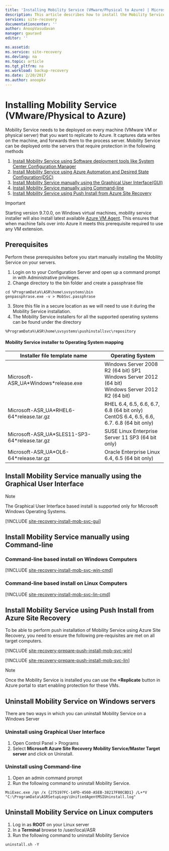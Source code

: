 ```yaml
---
title: 'Installing Mobility Service (VMware/Physical to Azure) | Microsoft Docs'
description: This article describes how to install the Mobility Service Agent on your on-premises machines to start protecting them.
services: site-recovery
documentationcenter: ''
author: AnoopVasudavan
manager: gauravd
editor: ''

ms.assetid:
ms.service: site-recovery
ms.devlang: na
ms.topic: article
ms.tgt_pltfrm: na
ms.workload: backup-recovery
ms.date: 2/20/2017
ms.author: anoopkv
---
```


# Installing Mobility Service (VMware/Physical to Azure)
Mobility Service needs to be  deployed on every machine (VMware VM or physical server) that you want to replicate to Azure. It captures data writes on the machine, and forwards them to the process server. Mobility Service can be deployed onto the servers that require protection in the following methods


1. [Install Mobility Service using Software deployment tools like System Center Configuration Manager](site-recovery-install-mobility-service-using-sccm.md)
2. [Install Mobility Service using Azure Automation and Desired State Configuration(DSC)](site-recovery-automate-mobility-service-install.md)
3. [Install Mobility Service manually using the Graphical User Interface(GUI)](site-recovery-vmware-to-azure-install-mob-svc.md#install-mobility-service-manually-using-the-graphical-user-interface)
4. [Install Mobility Service manually using Command-line](site-recovery-vmware-to-azure-install-mob-svc.md#install-mobility-service-manually-using-command-line)
5. [Install Mobility Service using Push Install from Azure Site Recovery](site-recovery-vmware-to-azure-install-mob-svc.md#install-mobility-service-using-push-install-from-azure-site-recovery)


>[!IMPORTANT]
> Starting version 9.7.0.0, on Windows virtual machines, mobility service installer will also install latest available [Azure VM Agent](../virtual-machines/virtual-machines-windows-extensions-features.md#azure-vm-agent). This ensures that when machine fails over into Azure it meets this prerequisite required to use any VM extension.

## Prerequisites
Perform these prerequisites before you start manually installing the Mobility Service on your servers.
1. Login on to your Configuration Server and open up a command prompt in with Administrative privileges.
2. Change directory to the bin folder and create a passphrase file

  ```
  cd %ProgramData%\ASR\home\svsystems\bin
  genpassphrase.exe -v > MobSvc.passphrase
  ```
3. Store this file in a secure location as we will need to use it during the Mobility Service installation.
4. The Mobility Service installers for all the supported operating systems can be found under the directory     

  `%ProgramData%\ASR\home\svsystems\pushinstallsvc\repository`

#### Mobility Service installer to Operating System mapping

| Installer file template name| Operating System |
|---|--|
|Microsoft-ASR\_UA\*Windows\*release.exe | Windows Server 2008 R2 (64 bit) SP1</br> Windows Server 2012 (64 bit) </br> Windows Server 2012 R2 (64 bit) |
|Microsoft-ASR\_UA\*RHEL6-64*release.tar.gz| RHEL 6.4, 6.5, 6.6, 6.7, 6.8 (64 bit only) </br> CentOS 6.4, 6.5, 6.6, 6.7. 6.8 (64 bit only) |
|Microsoft-ASR\_UA\*SLES11-SP3-64\*release.tar.gz| SUSE Linux Enterprise Server 11 SP3 (64 bit only)|
|Microsoft-ASR_UA\*OL6-64\*release.tar.gz | Oracle Enterprise Linux 6.4, 6.5 (64 bit only)|


## Install Mobility Service manually using the Graphical User Interface

>[!NOTE]
> The Graphical User Interface based install is supported only for Microsoft Windows Operating Systems.

[!INCLUDE [site-recovery-install-mob-svc-gui](../../includes/site-recovery-install-mob-svc-gui.md)]

## Install Mobility Service manually using Command-line
### Command-line based install on Windows Computers
[!INCLUDE [site-recovery-install-mob-svc-win-cmd](../../includes/site-recovery-install-mob-svc-win-cmd.md)]


### Command-line based install on Linux Computers
[!INCLUDE [site-recovery-install-mob-svc-lin-cmd](../../includes/site-recovery-install-mob-svc-lin-cmd.md)]


## Install Mobility Service using Push Install from Azure Site Recovery
To be able to perform push installation of Mobility Service using Azure Site Recovery, you need to ensure the following pre-requisites are met on all target computers.

[!INCLUDE [site-recovery-prepare-push-install-mob-svc-win](../../includes/site-recovery-prepare-push-install-mob-svc-win.md)]

[!INCLUDE [site-recovery-prepare-push-install-mob-svc-lin](../../includes/site-recovery-prepare-push-install-mob-svc-lin.md)]


> [!NOTE]
Once the Mobility Service is installed you can use the **+Replicate** button in Azure portal to start enabling protection for these VMs.

## Uninstall Mobility Service on Windows servers
There are two ways in which you can uninstall Mobility Service on a Windows Server

### Uninstall using Graphical User Interface
1. Open Control Panel > Programs
2. Select  **Microsoft Azure Site Recovery Mobility Service/Master Target server** and click on Uninstall.

### Uninstall using Command-line
1. Open an admin command prompt
2. Run the following command to uninstall Mobility Service.

```
MsiExec.exe /qn /x {275197FC-14FD-4560-A5EB-38217F80CBD1} /L+*V "C:\ProgramData\ASRSetupLogs\UnifiedAgentMSIUninstall.log"
```

## Uninstall Mobility Service on Linux computers
1. Log in as **ROOT** on your Linux server
2. In a **Terminal** browse to /user/local/ASR
3. Run the following command to uninstall Mobility Service

```
uninstall.sh -Y
```
